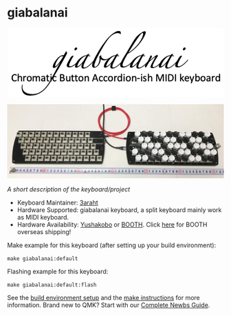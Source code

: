 # giabalanai

<p align=center>
<img width="700" alt="giabalanai_logo" src="https://github.com/3araht/giabalanai/blob/main/pictures/giabalanai_logo.png">
</p>

![giabalanai overview](https://github.com/3araht/giabalanai/blob/main/pictures/giabalanai_overview.jpg)


*A short description of the keyboard/project*

* Keyboard Maintainer: [3araht](https://github.com/3araht)
* Hardware Supported: giabalanai keyboard, a split keyboard mainly work as MIDI keyboard.
* Hardware Availability: [Yushakobo](https://yushakobo.jp/shop/consign_giabalanai/) or [BOOTH](https://3araht.booth.pm/). Click [here](https://www.tenso.com/en/static/lp_shop_booth) for BOOTH overseas shipping!


Make example for this keyboard (after setting up your build environment):

    make giabalanai:default

Flashing example for this keyboard:

    make giabalanai:default:flash

See the [build environment setup](https://docs.qmk.fm/#/getting_started_build_tools) and the [make instructions](https://docs.qmk.fm/#/getting_started_make_guide) for more information. Brand new to QMK? Start with our [Complete Newbs Guide](https://docs.qmk.fm/#/newbs).
